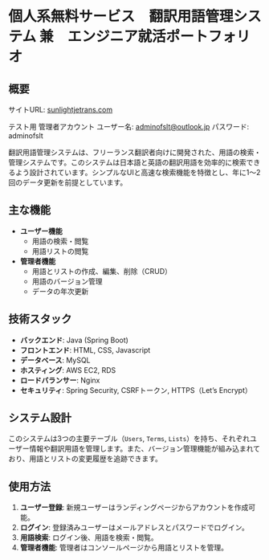 # 個人系無料サービス　翻訳用語管理システム 兼　エンジニア就活ポートフォリオ

## 概要
サイトURL: [sunlightjetrans.com](https://sunlightjetrans.com)

テスト用 管理者アカウント
ユーザー名: adminofslt@outlook.jp
パスワード: adminofslt 

翻訳用語管理システムは、フリーランス翻訳者向けに開発された、用語の検索・管理システムです。このシステムは日本語と英語の翻訳用語を効率的に検索できるよう設計されています。シンプルなUIと高速な検索機能を特徴とし、年に1〜2回のデータ更新を前提としています。

## 主な機能
- **ユーザー機能**
  - 用語の検索・閲覧
  - 用語リストの閲覧
- **管理者機能**
  - 用語とリストの作成、編集、削除（CRUD）
  - 用語のバージョン管理
  - データの年次更新

## 技術スタック
- **バックエンド**: Java (Spring Boot)
- **フロントエンド**: HTML, CSS, Javascript
- **データベース**: MySQL
- **ホスティング**: AWS EC2, RDS
- **ロードバランサー**: Nginx
- **セキュリティ**: Spring Security, CSRFトークン, HTTPS（Let’s Encrypt）

## システム設計
このシステムは3つの主要テーブル（`Users`, `Terms`, `Lists`）を持ち、それぞれユーザー情報や翻訳用語を管理します。また、バージョン管理機能が組み込まれており、用語とリストの変更履歴を追跡できます。

## 使用方法
1. **ユーザー登録**: 新規ユーザーはランディングページからアカウントを作成可能。
2. **ログイン**: 登録済みユーザーはメールアドレスとパスワードでログイン。
3. **用語検索**: ログイン後、用語を検索・閲覧。
4. **管理者機能**: 管理者はコンソールページから用語とリストを管理。
